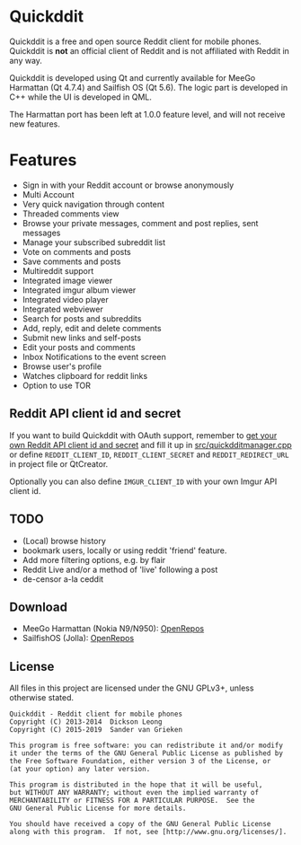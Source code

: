 Quickddit
=========

Quickddit is a free and open source Reddit client for mobile phones. Quickddit is **not** an official client
of Reddit and is not affiliated with Reddit in any way.

Quickddit is developed using Qt and currently available for MeeGo Harmattan (Qt 4.7.4) and Sailfish OS (Qt 5.6).
The logic part is developed in C++ while the UI is developed in QML.

The Harmattan port has been left at 1.0.0 feature level, and will not receive new features.

Features
========
- Sign in with your Reddit account or browse anonymously
- Multi Account
- Very quick navigation through content
- Threaded comments view
- Browse your private messages, comment and post  replies, sent messages
- Manage your subscribed subreddit list
- Vote on comments and posts
- Save comments and posts
- Multireddit support
- Integrated image viewer
- Integrated imgur album viewer
- Integrated video player
- Integrated webviewer
- Search for posts and subreddits
- Add, reply, edit and delete comments
- Submit new links and self-posts
- Edit your posts and comments
- Inbox Notifications to the event screen
- Browse user's profile
- Watches clipboard for reddit links
- Option to use TOR

Reddit API client id and secret
----------------------------------

If you want to build Quickddit with OAuth support, remember to [get your own Reddit API client
id and secret](https://github.com/reddit/reddit/wiki/OAuth2) and fill it up in
[src/quickdditmanager.cpp](src/quickdditmanager.cpp) or define `REDDIT_CLIENT_ID`,
`REDDIT_CLIENT_SECRET` and `REDDIT_REDIRECT_URL` in project file or QtCreator.

Optionally you can also define `IMGUR_CLIENT_ID` with your own Imgur API client id.

TODO
-----

- (Local) browse history
- bookmark users, locally or using reddit 'friend' feature.
- Add more filtering options, e.g. by flair
- Reddit Live and/or a method of 'live' following a post
- de-censor a-la ceddit

Download
--------
- MeeGo Harmattan (Nokia N9/N950): [OpenRepos](https://openrepos.net/content/accumulator/quickddit)
- SailfishOS (Jolla): [OpenRepos](https://openrepos.net/content/accumulator/quickddit-0)

License
-------
All files in this project are licensed under the GNU GPLv3+, unless otherwise stated.

    Quickddit - Reddit client for mobile phones
    Copyright (C) 2013-2014  Dickson Leong
    Copyright (C) 2015-2019  Sander van Grieken

    This program is free software: you can redistribute it and/or modify
    it under the terms of the GNU General Public License as published by
    the Free Software Foundation, either version 3 of the License, or
    (at your option) any later version.

    This program is distributed in the hope that it will be useful,
    but WITHOUT ANY WARRANTY; without even the implied warranty of
    MERCHANTABILITY or FITNESS FOR A PARTICULAR PURPOSE.  See the
    GNU General Public License for more details.

    You should have received a copy of the GNU General Public License
    along with this program.  If not, see [http://www.gnu.org/licenses/].
